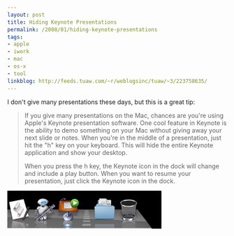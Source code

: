 ```yaml
---
layout: post
title: Hiding Keynote Presentations
permalink: /2008/01/hiding-keynote-presentations
tags:
- apple
- iwork
- mac
- os-x
- tool
linkblog: http://feeds.tuaw.com/~r/weblogsinc/tuaw/~3/223758635/
---
```


I don't give many presentations these days, but this is a great tip:

> If you give many presentations on the Mac, chances are you're using Apple's Keynote presentation
> software. One cool feature in Keynote is the ability to demo something on your Mac without giving away
> your next slide or notes. When you're in the middle of a presentation, just hit the "h" key on your
> keyboard. This will hide the entire Keynote application and show your desktop.
>
> When you press the h key, the Keynote icon in the dock will change and include a play button. When you
> want to resume your presentation, just click the Keynote icon in the dock.

<img
  src="/images/2008/keynote-icon-in-dock.png"
  alt="keynote-icon-in-dock.png"
  title="keynote-icon-in-dock.png"
  class="center border" />
